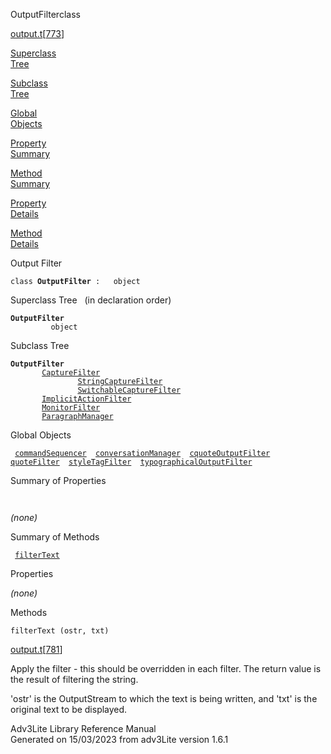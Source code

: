 ---
---
<span class="title">OutputFilter</span><span class="type">class</span>

[output.t](../file/output.t.html)\[[773](../source/output.t.html#773)\]

[Superclass  
Tree](#_SuperClassTree_)

[Subclass  
Tree](#_SubClassTree_)

[Global  
Objects](#_ObjectSummary_)

[Property  
Summary](#_PropSummary_)

[Method  
Summary](#_MethodSummary_)

[Property  
Details](#_Properties_)

[Method  
Details](#_Methods_)

<div class="fdesc">

Output Filter

`class `**`OutputFilter`**` :   object`

</div>

<span id="_SuperClassTree_"></span>

<div class="mjhd">

<span class="hdln">Superclass Tree</span>   (in declaration order)

</div>

**`OutputFilter`**  
`         object`  
<span id="_SubClassTree_"></span>

<div class="mjhd">

<span class="hdln">Subclass Tree</span>  

</div>

**`OutputFilter`**  
`         `[`CaptureFilter`](../object/CaptureFilter.html)  
`                 `[`StringCaptureFilter`](../object/StringCaptureFilter.html)  
`                 `[`SwitchableCaptureFilter`](../object/SwitchableCaptureFilter.html)  
`         `[`ImplicitActionFilter`](../object/ImplicitActionFilter.html)  
`         `[`MonitorFilter`](../object/MonitorFilter.html)  
`         `[`ParagraphManager`](../object/ParagraphManager.html)  
<span id="_ObjectSummary_"></span>

<div class="mjhd">

<span class="hdln">Global Objects</span>  

</div>

` `[`commandSequencer`](../object/commandSequencer.html)`  `[`conversationManager`](../object/conversationManager.html)`  `[`cquoteOutputFilter`](../object/cquoteOutputFilter.html)`  `[`quoteFilter`](../object/quoteFilter.html)`  `[`styleTagFilter`](../object/styleTagFilter.html)`  `[`typographicalOutputFilter`](../object/typographicalOutputFilter.html)`  `
<span id="_PropSummary_"></span>

<div class="mjhd">

<span class="hdln">Summary of Properties</span>  

</div>

` `

*(none)* <span id="_MethodSummary_"></span>

<div class="mjhd">

<span class="hdln">Summary of Methods</span>  

</div>

` `[`filterText`](#filterText)`  `

<span id="_Properties_"></span>

<div class="mjhd">

<span class="hdln">Properties</span>  

</div>

*(none)* <span id="_Methods_"></span>

<div class="mjhd">

<span class="hdln">Methods</span>  

</div>

<span id="filterText"></span>

`filterText (ostr, txt)`

[output.t](../file/output.t.html)\[[781](../source/output.t.html#781)\]

<div class="desc">

Apply the filter - this should be overridden in each filter. The return
value is the result of filtering the string.

'ostr' is the OutputStream to which the text is being written, and 'txt'
is the original text to be displayed.

</div>

<div class="ftr">

Adv3Lite Library Reference Manual  
Generated on 15/03/2023 from adv3Lite version 1.6.1

</div>
